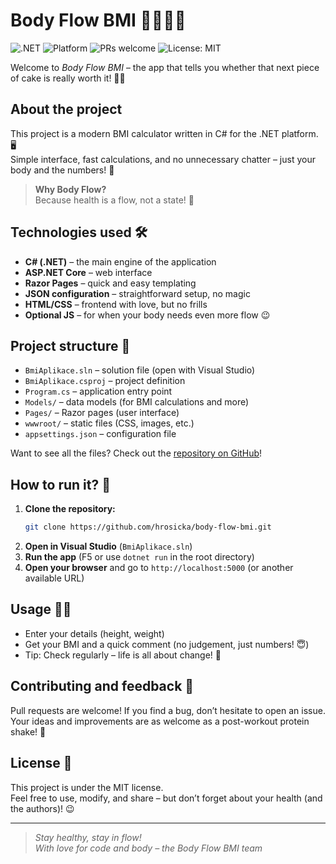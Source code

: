 # Body Flow BMI 🏋️‍♂️💧✨

![.NET](https://img.shields.io/badge/.NET-7.0-blueviolet)
![Platform](https://img.shields.io/badge/platform-Web-blue)
![PRs welcome](https://img.shields.io/badge/PRs-welcome-brightgreen)
![License: MIT](https://img.shields.io/badge/license-MIT-yellow)

Welcome to _Body Flow BMI_ – the app that tells you whether that next piece of cake is really worth it! 🎂🚫

## About the project

This project is a modern BMI calculator written in C# for the .NET platform. 🖥️  
Simple interface, fast calculations, and no unnecessary chatter – just your body and the numbers! 🧮

> **Why Body Flow?**  
> Because health is a flow, not a state! 🌊

## Technologies used 🛠️

- **C# (.NET)** – the main engine of the application  
- **ASP.NET Core** – web interface  
- **Razor Pages** – quick and easy templating  
- **JSON configuration** – straightforward setup, no magic  
- **HTML/CSS** – frontend with love, but no frills  
- **Optional JS** – for when your body needs even more flow 😉

## Project structure 📁

- `BmiAplikace.sln` – solution file (open with Visual Studio)
- `BmiAplikace.csproj` – project definition
- `Program.cs` – application entry point
- `Models/` – data models (for BMI calculations and more)
- `Pages/` – Razor pages (user interface)
- `wwwroot/` – static files (CSS, images, etc.)
- `appsettings.json` – configuration file

Want to see all the files? Check out the [repository on GitHub](https://github.com/hrosicka/body-flow-bmi/tree/master/)!

## How to run it? 🚀

1. **Clone the repository:**
   ```bash
   git clone https://github.com/hrosicka/body-flow-bmi.git
   ```
2. **Open in Visual Studio** (`BmiAplikace.sln`)
3. **Run the app** (F5 or use `dotnet run` in the root directory)
4. **Open your browser** and go to `http://localhost:5000` (or another available URL)

## Usage 🧑‍💻

- Enter your details (height, weight)
- Get your BMI and a quick comment (no judgement, just numbers! 😇)
- Tip: Check regularly – life is all about change! 🔄

## Contributing and feedback 🙌

Pull requests are welcome! If you find a bug, don’t hesitate to open an issue.  
Your ideas and improvements are as welcome as a post-workout protein shake! 💪

## License 📜

This project is under the MIT license.  
Feel free to use, modify, and share – but don’t forget about your health (and the authors)! 😉

---

> _Stay healthy, stay in flow!_  
> _With love for code and body – the Body Flow BMI team_
